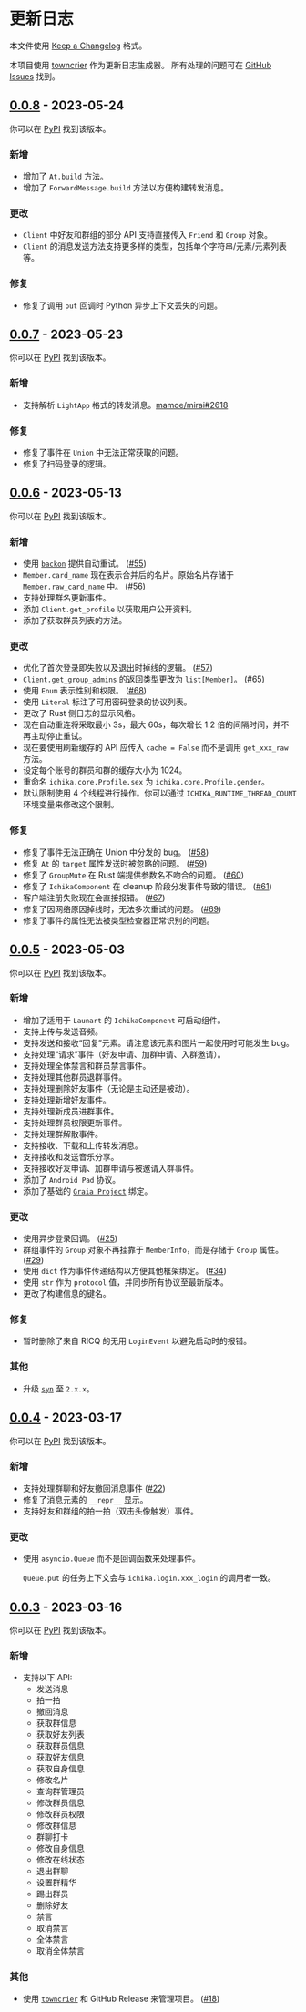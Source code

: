 # 更新日志

本文件使用 [Keep a Changelog](https://keepachangelog.com/zh-CN) 格式。

本项目使用 [towncrier](https://towncrier.readthedocs.io) 作为更新日志生成器。
所有处理的问题可在 [GitHub Issues](https://github.com/BlueGlassBlock/Ichika/issues) 找到。

<!-- towncrier release notes start -->

## [0.0.8](https://github.com/GraiaProject/Ichika/tree/0.0.8) - 2023-05-24

你可以在 [PyPI](https://pypi.org/project/ichika/0.0.8/) 找到该版本。

### 新增

- 增加了 `At.build` 方法。
- 增加了 `ForwardMessage.build` 方法以方便构建转发消息。


### 更改

- `Client` 中好友和群组的部分 API 支持直接传入 `Friend` 和 `Group` 对象。
- `Client` 的消息发送方法支持更多样的类型，包括单个字符串/元素/元素列表等。


### 修复

- 修复了调用 `put` 回调时 Python 异步上下文丢失的问题。


## [0.0.7](https://github.com/GraiaProject/Ichika/tree/0.0.7) - 2023-05-23

你可以在 [PyPI](https://pypi.org/project/ichika/0.0.7/) 找到该版本。

### 新增

- 支持解析 `LightApp` 格式的转发消息。[mamoe/mirai#2618](https://github.com/mamoe/mirai/issues/2618)


### 修复

- 修复了事件在 `Union` 中无法正常获取的问题。
- 修复了扫码登录的逻辑。


## [0.0.6](https://github.com/GraiaProject/Ichika/tree/0.0.6) - 2023-05-13

你可以在 [PyPI](https://pypi.org/project/ichika/0.0.6/) 找到该版本。

### 新增

- 使用 [`backon`](https://docs.rs/backon) 提供自动重试。 ([#55](https://github.com/GraiaProject/Ichika/issues/55))
- `Member.card_name` 现在表示合并后的名片。原始名片存储于 `Member.raw_card_name` 中。 ([#56](https://github.com/GraiaProject/Ichika/issues/56))
- 支持处理群名更新事件。
- 添加 `Client.get_profile` 以获取用户公开资料。
- 添加了获取群员列表的方法。


### 更改

- 优化了首次登录即失败以及退出时掉线的逻辑。 ([#57](https://github.com/GraiaProject/Ichika/issues/57))
- `Client.get_group_admins` 的返回类型更改为 `list[Member]`。 ([#65](https://github.com/GraiaProject/Ichika/issues/65))
- 使用 `Enum` 表示性别和权限。 ([#68](https://github.com/GraiaProject/Ichika/issues/68))
- 使用 `Literal` 标注了可用密码登录的协议列表。
- 更改了 Rust 侧日志的显示风格。
- 现在自动重连将采取最小 3s，最大 60s，每次增长 1.2 倍的间隔时间，并不再主动停止重试。
- 现在要使用刷新缓存的 API 应传入 `cache = False` 而不是调用 `get_xxx_raw` 方法。
- 设定每个账号的群员和群的缓存大小为 1024。
- 重命名 `ichika.core.Profile.sex` 为 `ichika.core.Profile.gender`。
- 默认限制使用 4 个线程进行操作。你可以通过 `ICHIKA_RUNTIME_THREAD_COUNT` 环境变量来修改这个限制。


### 修复

- 修复了事件无法正确在 Union 中分发的 bug。 ([#58](https://github.com/GraiaProject/Ichika/issues/58))
- 修复 `At` 的 `target` 属性发送时被忽略的问题。 ([#59](https://github.com/GraiaProject/Ichika/issues/59))
- 修复了 `GroupMute` 在 Rust 端提供参数名不吻合的问题。 ([#60](https://github.com/GraiaProject/Ichika/issues/60))
- 修复了 `IchikaComponent` 在 cleanup 阶段分发事件导致的错误。 ([#61](https://github.com/GraiaProject/Ichika/issues/61))
- 客户端注册失败现在会直接报错。 ([#67](https://github.com/GraiaProject/Ichika/issues/67))
- 修复了因网络原因掉线时，无法多次重试的问题。 ([#69](https://github.com/GraiaProject/Ichika/issues/69))
- 修复了事件的属性无法被类型检查器正常识别的问题。


## [0.0.5](https://github.com/GraiaProject/Ichika/tree/0.0.5) - 2023-05-03

你可以在 [PyPI](https://pypi.org/project/ichika/0.0.5/) 找到该版本。

### 新增

- 增加了适用于 `Launart` 的 `IchikaComponent` 可启动组件。
- 支持上传与发送音频。
- 支持发送和接收“回复”元素。请注意该元素和图片一起使用时可能发生 bug。
- 支持处理“请求”事件（好友申请、加群申请、入群邀请）。
- 支持处理全体禁言和群员禁言事件。
- 支持处理其他群员退群事件。
- 支持处理删除好友事件（无论是主动还是被动）。
- 支持处理新增好友事件。
- 支持处理新成员进群事件。
- 支持处理群员权限更新事件。
- 支持处理群解散事件。
- 支持接收、下载和上传转发消息。
- 支持接收和发送音乐分享。
- 支持接收好友申请、加群申请与被邀请入群事件。
- 添加了 `Android Pad` 协议。
- 添加了基础的 [`Graia Project`](https://github.com/GraiaProject) 绑定。


### 更改

- 使用异步登录回调。 ([#25](https://github.com/GraiaProject/Ichika/issues/25))
- 群组事件的 `Group` 对象不再挂靠于 `MemberInfo`，而是存储于 `Group` 属性。 ([#29](https://github.com/GraiaProject/Ichika/issues/29))
- 使用 `dict` 作为事件传递结构以方便其他框架绑定。 ([#34](https://github.com/GraiaProject/Ichika/issues/34))
- 使用 `str` 作为 `protocol` 值，并同步所有协议至最新版本。
- 更改了构建信息的键名。


### 修复

- 暂时删除了来自 RICQ 的无用 `LoginEvent` 以避免启动时的报错。


### 其他

- 升级 [`syn`](https://github.com/dtolnay/syn) 至 `2.x.x`。


## [0.0.4](https://github.com/GraiaProject/Ichika/tree/0.0.4) - 2023-03-17

你可以在 [PyPI](https://pypi.org/project/ichika/0.0.4/) 找到该版本。

### 新增

- 支持处理群聊和好友撤回消息事件 ([#22](https://github.com/GraiaProject/Ichika/issues/22))
- 修复了消息元素的 `__repr__` 显示。
- 支持好友和群组的拍一拍（双击头像触发）事件。


### 更改

- 使用 `asyncio.Queue` 而不是回调函数来处理事件。

  `Queue.put` 的任务上下文会与 `ichika.login.xxx_login` 的调用者一致。


## [0.0.3](https://github.com/GraiaProject/Ichika/tree/0.0.3) - 2023-03-16

你可以在 [PyPI](https://pypi.org/project/ichika/0.0.3/) 找到该版本。



### 新增

- 支持以下 API:
  - 发送消息
  - 拍一拍
  - 撤回消息
  - 获取群信息
  - 获取好友列表
  - 获取群员信息
  - 获取好友信息
  - 获取自身信息
  - 修改名片
  - 查询群管理员
  - 修改群员信息
  - 修改群员权限
  - 修改群信息
  - 群聊打卡
  - 修改自身信息
  - 修改在线状态
  - 退出群聊
  - 设置群精华
  - 踢出群员
  - 删除好友
  - 禁言
  - 取消禁言
  - 全体禁言
  - 取消全体禁言

### 其他

- 使用 [`towncrier`](https://towncrier.readthedocs.io) 和 GitHub Release 来管理项目。 ([#18](https://github.com/GraiaProject/Ichika/issues/18))

